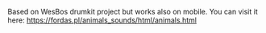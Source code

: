 Based on WesBos drumkit project but works also on mobile.
You can visit it here: https://fordas.pl/animals_sounds/html/animals.html
